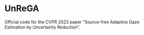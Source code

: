 # UnReGA
Official code for the CVPR 2023 paper "Source-free Adaptive Gaze Estimation by Uncertainty Reduction".
